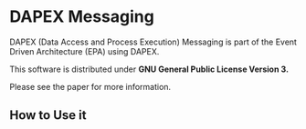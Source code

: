 # DAPEX Messaging
DAPEX (Data Access and Process Execution) Messaging is part of the Event Driven Architecture (EPA) using DAPEX. 

This software is distributed under **GNU General Public License Version 3.**

Please see the paper for more information.

## How to Use it
